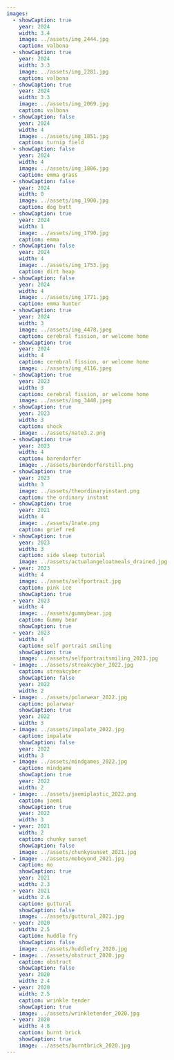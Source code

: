```yaml
---
images:
  - showCaption: true
    year: 2024
    width: 3.4
    image: ../assets/img_2444.jpg
    caption: valbona
  - showCaption: true
    year: 2024
    width: 3.3
    image: ../assets/img_2281.jpg
    caption: valbona
  - showCaption: true
    year: 2024
    width: 3.3
    image: ../assets/img_2069.jpg
    caption: valbona
  - showCaption: false
    year: 2024
    width: 4
    image: ../assets/img_1851.jpg
    caption: turnip field
  - showCaption: false
    year: 2024
    width: 4
    image: ../assets/img_1806.jpg
    caption: emma grass
  - showCaption: false
    year: 2024
    width: 0
    image: ../assets/img_1900.jpg
    caption: dog butt
  - showCaption: true
    year: 2024
    width: 1
    image: ../assets/img_1790.jpg
    caption: emma
  - showCaption: false
    year: 2024
    width: 4
    image: ../assets/img_1753.jpg
    caption: dirt heap
  - showCaption: false
    year: 2024
    width: 4
    image: ../assets/img_1771.jpg
    caption: emma hunter
  - showCaption: true
    year: 2024
    width: 3
    image: ../assets/img_4478.jpeg
    caption: cerebral fission, or welcome home
  - showCaption: true
    year: 2024
    width: 4
    caption: cerebral fission, or welcome home
    image: ../assets/img_4116.jpeg
  - showCaption: true
    year: 2023
    width: 3
    caption: cerebral fission, or welcome home
    image: ../assets/img_3448.jpeg
  - showCaption: true
    year: 2023
    width: 3
    caption: shock
    image: ../assets/nate3.2.png
  - showCaption: true
    year: 2023
    width: 4
    caption: barendorfer
    image: ../assets/barendorferstill.png
  - showCaption: true
    year: 2023
    width: 3
    image: ../assets/theordinaryinstant.png
    caption: the ordinary instant
  - showCaption: true
    year: 2021
    width: 4
    image: ../assets/1nate.png
    caption: grief red
  - showCaption: true
    year: 2023
    width: 3
    caption: side sleep tutorial
    image: ../assets/actualangeloatmeals_drained.jpg
  - year: 2023
    width: 4
    image: ../assets/selfportrait.jpg
    caption: pink ice
    showCaption: true
  - year: 2023
    width: 4
    image: ../assets/gummybear.jpg
    caption: Gummy bear
    showCaption: true
  - year: 2023
    width: 4
    caption: self portrait smiling
    showCaption: true
    image: ../assets/selfportraitsmiling_2023.jpg
  - image: ../assets/streakcyber_2022.jpg
    caption: streakcyber
    showCaption: false
    year: 2022
    width: 2
  - image: ../assets/polarwear_2022.jpg
    caption: polarwear
    showCaption: true
    year: 2022
    width: 3
  - image: ../assets/impalate_2022.jpg
    caption: impalate
    showCaption: false
    year: 2022
    width: 3
  - image: ../assets/mindgames_2022.jpg
    caption: mindgame
    showCaption: true
    year: 2022
    width: 2
  - image: ../assets/jaemiplastic_2022.png
    caption: jaemi
    showCaption: true
    year: 2022
    width: 3
  - year: 2021
    width: 2
    caption: chunky sunset
    showCaption: false
    image: ../assets/chunkysunset_2021.jpg
  - image: ../assets/mobeyond_2021.jpg
    caption: mo
    showCaption: true
    year: 2021
    width: 2.3
  - year: 2021
    width: 2.6
    caption: guttural
    showCaption: false
    image: ../assets/guttural_2021.jpg
  - year: 2020
    width: 2.5
    caption: huddle fry
    showCaption: false
    image: ../assets/huddlefry_2020.jpg
  - image: ../assets/obstruct_2020.jpg
    caption: obstruct
    showCaption: false
    year: 2020
    width: 2.4
  - year: 2020
    width: 2.5
    caption: wrinkle tender
    showCaption: true
    image: ../assets/wrinkletender_2020.jpg
  - year: 2020
    width: 4.8
    caption: burnt brick
    showCaption: true
    image: ../assets/burntbrick_2020.jpg
---
```

